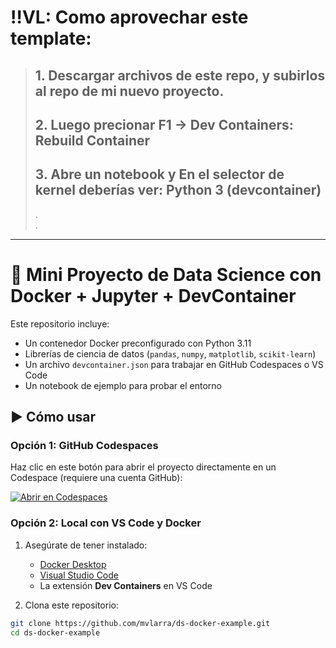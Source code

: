 # ‼️VL: Como aprovechar este template:  

> ## 1. Descargar archivos de este repo, y subirlos al repo de mi nuevo proyecto.  
> ## 2. Luego precionar F1 → Dev Containers: Rebuild Container  
> ## 3. Abre un notebook y En el selector de kernel deberías ver: Python 3 (devcontainer)
> .  
> .

  

---

# 🐳 Mini Proyecto de Data Science con Docker + Jupyter + DevContainer

Este repositorio incluye:

- Un contenedor Docker preconfigurado con Python 3.11
- Librerías de ciencia de datos (`pandas`, `numpy`, `matplotlib`, `scikit-learn`)
- Un archivo `devcontainer.json` para trabajar en GitHub Codespaces o VS Code
- Un notebook de ejemplo para probar el entorno



## ▶️ Cómo usar

### Opción 1: GitHub Codespaces

Haz clic en este botón para abrir el proyecto directamente en un Codespace (requiere una cuenta GitHub):

[![Abrir en Codespaces](https://github.com/codespaces/badge.svg)](https://github.com/codespaces/new?repo=mvlarra/ds-docker-example&machine=basicLinux32gb)




### Opción 2: Local con VS Code y Docker

1. Asegúrate de tener instalado:
   - [Docker Desktop](https://www.docker.com/products/docker-desktop/)
   - [Visual Studio Code](https://code.visualstudio.com/)
   - La extensión **Dev Containers** en VS Code

2. Clona este repositorio:
```bash
git clone https://github.com/mvlarra/ds-docker-example.git
cd ds-docker-example

